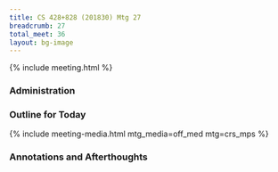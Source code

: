```yaml
---
title: CS 428+828 (201830) Mtg 27
breadcrumb: 27
total_meet: 36
layout: bg-image
---
```

{% include meeting.html %}

### Administration


### Outline for Today


{% include meeting-media.html mtg_media=off_med mtg=crs_mps %}

### Annotations and Afterthoughts

